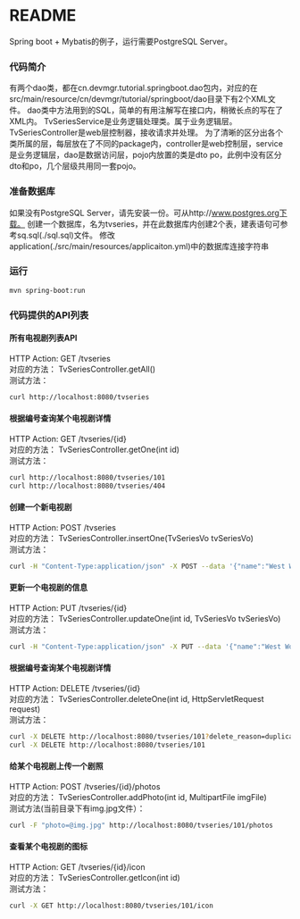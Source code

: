 README
===========================
Spring boot + Mybatis的例子，运行需要PostgreSQL Server。 

### 代码简介
有两个dao类，都在cn.devmgr.tutorial.springboot.dao包内，对应的在src/main/resource/cn/devmgr/tutorial/springboot/dao目录下有2个XML文件。
dao类中方法用到的SQL，简单的有用注解写在接口内，稍微长点的写在了XML内。
TvSeriesService是业务逻辑处理类。属于业务逻辑层。 TvSeriesController是web层控制器，接收请求并处理。
为了清晰的区分出各个类所属的层，每层放在了不同的package内，controller是web控制层，service是业务逻辑层，dao是数据访问层，pojo内放置的类是dto po，此例中没有区分dto和po，几个层级共用同一套pojo。

### 准备数据库
如果没有PostgreSQL Server，请先安装一份。可从http://www.postgres.org下载。
创建一个数据库，名为tvseries，并在此数据库内创建2个表，建表语句可参考sq.sql(./sql.sql)文件。
修改application(./src/main/resources/applicaiton.yml)中的数据库连接字符串

### 运行
```bash
mvn spring-boot:run
```

### 代码提供的API列表

#### 所有电视剧列表API
HTTP Action: GET /tvseries <br>
对应的方法： TvSeriesController.getAll() <br>
测试方法：
```Bash
curl http://localhost:8080/tvseries
````

#### 根据编号查询某个电视剧详情
HTTP Action: GET /tvseries/{id} <br>
对应的方法： TvSeriesController.getOne(int id) <br>
测试方法：
```Bash
curl http://localhost:8080/tvseries/101
curl http://localhost:8080/tvseries/404
````

#### 创建一个新电视剧
HTTP Action: POST /tvseries <br>
对应的方法： TvSeriesController.insertOne(TvSeriesVo tvSeriesVo) <br>
测试方法：
```Bash
curl -H "Content-Type:application/json" -X POST --data '{"name":"West World", "seasonCount":1, "originRelease":"2016-10-02", "tvCharacters":[{"name":"Waytt"},{"name":"Dolores"}]}' http://localhost:8080/tvseries
````

#### 更新一个电视剧的信息
HTTP Action: PUT /tvseries/{id} <br>
对应的方法： TvSeriesController.updateOne(int id, TvSeriesVo tvSeriesVo) <br>
测试方法：
```Bash
curl -H "Content-Type:application/json" -X PUT --data '{"name":"West World", "seasonCount":1, "originRelease":"2016-10-03"}' http://localhost:8080/tvseries/101
```

#### 根据编号查询某个电视剧详情
HTTP Action: DELETE /tvseries/{id} <br>
对应的方法： TvSeriesController.deleteOne(int id, HttpServletRequest request) <br>
测试方法：
```Bash
curl -X DELETE http://localhost:8080/tvseries/101?delete_reason=duplicated
curl -X DELETE http://localhost:8080/tvseries/101
```

#### 给某个电视剧上传一个剧照
HTTP Action: POST /tvseries/{id}/photos <br>
对应的方法： TvSeriesController.addPhoto(int id, MultipartFile imgFile) <br>
测试方法(当前目录下有img.jpg文件）：
```Bash
curl -F "photo=@img.jpg" http://localhost:8080/tvseries/101/photos
```

#### 查看某个电视剧的图标
HTTP Action: GET /tvseries/{id}/icon <br>
对应的方法： TvSeriesController.getIcon(int id) <br>
测试方法：
```Bash
curl -X GET http://localhost:8080/tvseries/101/icon
```
